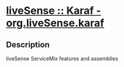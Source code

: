 # [liveSense :: Karaf - org.liveSense.karaf](http://github.com/liveSense/org.liveSense.karaf)

## Description
liveSense ServiceMix features and assemblies
